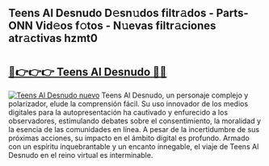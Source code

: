 ## Teens Al Desnudo D𝚎sn𝚞dos filtr𝚊dos - Parts-ONN Vid𝚎os f𝚘tos - N𝚞evas filtr𝚊ciones atr𝚊ctivas hzmt0

# <h2><a href="http://mb6xks.tromn.icu/?c=Teens+Al+Desnudo">🔗👉👉👉 Teens Al Desnudo 🔗🔗</a></h2>

[![Teens Al Desnudo nuevo](https://i.imgur.com/pEAQMta.gif)](http://mb6xks.tromn.icu/?c=Teens+Al+Desnudo)
Teens Al Desnudo, un personaje complejo y polarizador, elude la comprensión fácil. Su uso innovador de los medios digitales para la autopresentación ha cautivado y enfurecido a los observadores, estimulando debates sobre el consentimiento, la moralidad y la esencia de las comunidades en línea. A pesar de la incertidumbre de sus próximas acciones, su impacto en el ámbito digital es profundo. Armado con un espíritu inquebrantable y un encanto innegable, el viaje de Teens Al Desnudo en el reino virtual es interminable.
